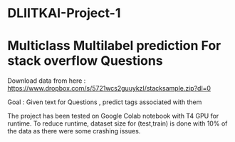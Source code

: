 # DLIITKAI-Project-1
# Multiclass Multilabel prediction For stack overflow Questions

Download data from here : https://www.dropbox.com/s/5721wcs2guuykzl/stacksample.zip?dl=0

Goal : Given text for Questions , predict tags associated with them 

The project has been tested on Google Colab notebook with T4 GPU for runtime. To reduce runtime, dataset size for (test,train) is done with 10% of the data as there were some crashing issues.
